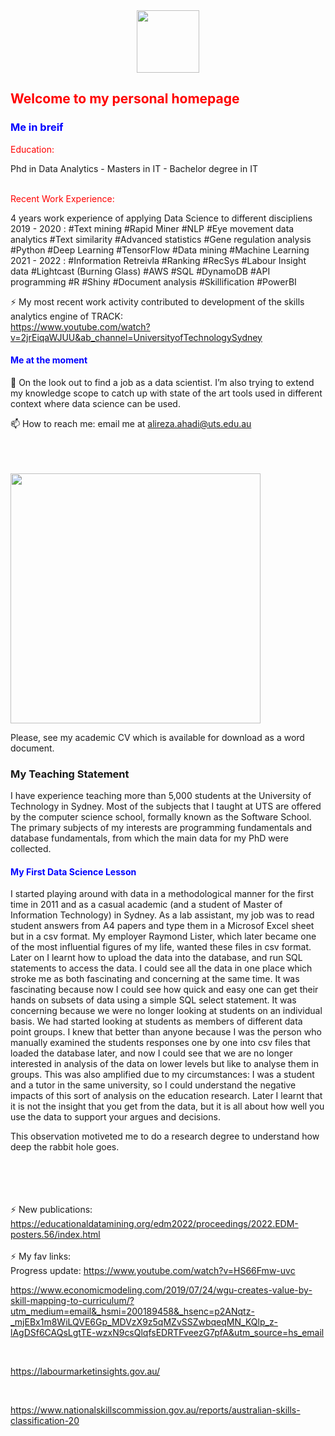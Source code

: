 <div id="header" align="center">
  <img src="https://media.giphy.com/media/M9gbBd9nbDrOTu1Mqx/giphy.gif" width="100"/>
</div>

<h2 style="color:red"> Welcome to my personal homepage </h2> 

<h3 style="color:blue"> Me in breif </h3>

<p style="color:red"> Education: </p> Phd in Data Analytics - Masters in IT - Bachelor degree in IT<br>
<br>
<p style="color:red">Recent Work Experience: </p> 4 years work experience of applying Data Science to different discipliens<br>
2019 - 2020 : #Text mining #Rapid Miner #NLP #Eye movement data analytics #Text similarity #Advanced statistics #Gene regulation analysis #Python #Deep Learning #TensorFlow #Data mining #Machine Learning<br>
2021 - 2022 : #Information Retreivla #Ranking #RecSys #Labour Insight data #Lightcast (Burning Glass) #AWS #SQL #DynamoDB #API programming #R #Shiny #Document analysis #Skillification #PowerBI <br>

⚡ My most recent work activity contributed to development of the skills analytics engine of TRACK: <br>
https://www.youtube.com/watch?v=2jrEiqaWJUU&ab_channel=UniversityofTechnologySydney

<h4 style="color:blue"> Me at the moment </h4>

🌱 On the look out to find a job as a data scientist. I’m also trying to extend my knowledge scope to catch up with state of the art tools used in different context where data science can be used.
<br>

📫 How to reach me: email me at alireza.ahadi@uts.edu.au 

<br>
<br>
<br>

 
<img alt="" width="400" src="https://youtu.be/2jrEiqaWJUU">

Please, see my academic CV which is available for download as a word document.

<h3> My Teaching Statement</h3> 
I have experience teaching more than 5,000 students at the University of Technology in Sydney. Most of the subjects that I taught at UTS are offered by the computer science school, formally known as the Software School. The primary subjects of my interests are programming fundamentals and database fundamentals, from which the main data for my PhD were collected.


<h4 style="color:blue"> My First Data Science Lesson </h4>

I started playing around with data in a methodological manner for the first time in 2011 and as a casual academic (and a student of Master of Information Technology) in Sydney. As a lab assistant, my job was to read student answers from A4 papers and type them in a Microsof Excel sheet but in a csv format. My employer Raymond Lister, which later became one of the most influential figures of my life, wanted these files in csv format. Later on I learnt how to upload the data into the database, and run SQL statements to access the data. I could see all the data in one place which stroke me as both fascinating and concerning at the same time. It was fascinating because now I could see how quick and easy one can get their hands on subsets of data using a simple SQL select statement. It was concerning because we were no longer looking at students on an individual basis. We had started looking at students as members of different data point groups. I knew that better than anyone because I was the person who manually examined the students responses one by one into csv files that loaded the database later, and now I could see that we are no longer interested in analysis of the data on lower levels but like to analyse them in groups. This was also amplified due to my circumstances: I was a student and a tutor in the same university, so I could understand the negative impacts of this sort of analysis on the education research. Later I learnt that it is not the insight that you get from the data, but it is all about how well you use the data to support your argues and decisions.



This observation motiveted me to do a research degree to understand how deep the rabbit hole goes. 





<br><br>
<br>
<br>
⚡ New publications: <br>
https://educationaldatamining.org/edm2022/proceedings/2022.EDM-posters.56/index.html
<br>
<br>
⚡ My fav links: <br>
Progress update: https://www.youtube.com/watch?v=HS66Fmw-uvc <br>

https://www.economicmodeling.com/2019/07/24/wgu-creates-value-by-skill-mapping-to-curriculum/?utm_medium=email&_hsmi=200189458&_hsenc=p2ANqtz-_mjEBx1m8WiLQVE6Gp_MDVzX9z5qMZvSSZwbqeqMN_KQlp_z-lAgDSf6CAQsLgtTE-wzxN9csQlqfsEDRTFveezG7pfA&utm_source=hs_email

<br>

https://labourmarketinsights.gov.au/

<br>

https://www.nationalskillscommission.gov.au/reports/australian-skills-classification-20


